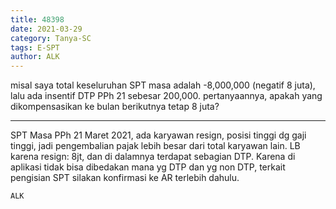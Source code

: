 ```yaml
---
title: 48398
date: 2021-03-29
category: Tanya-SC
tags: E-SPT
author: ALK
---
```


misal saya total keseluruhan SPT masa adalah -8,000,000 (negatif 8 juta), lalu ada insentif DTP PPh 21 sebesar 200,000. pertanyaannya, apakah yang dikompensasikan ke bulan berikutnya tetap 8 juta?

---

SPT Masa PPh 21 Maret 2021, ada karyawan resign, posisi tinggi dg gaji tinggi, jadi pengembalian pajak lebih besar dari total karyawan lain. LB karena resign: 8jt, dan di dalamnya terdapat sebagian DTP. Karena di aplikasi tidak bisa dibedakan mana yg DTP dan yg non DTP, terkait pengisian SPT silakan konfirmasi ke AR terlebih dahulu.

`ALK`
